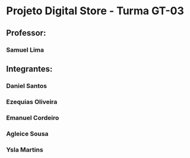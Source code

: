 # Projeto Digital Store - Turma GT-03

## Professor:

### Samuel Lima 

## Integrantes:

### Daniel Santos
### Ezequias Oliveira
### Emanuel Cordeiro
### Agleice Sousa
### Ysla Martins
